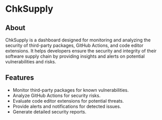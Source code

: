 # ChkSupply

## About
ChkSupply is a dashboard designed for monitoring and analyzing the security of third-party packages, GitHub Actions, and code editor extensions. It helps developers ensure the security and integrity of their software supply chain by providing insights and alerts on potential vulnerabilities and risks.

## Features
- Monitor third-party packages for known vulnerabilities.
- Analyze GitHub Actions for security risks.
- Evaluate code editor extensions for potential threats.
- Provide alerts and notifications for detected issues.
- Generate detailed security reports.
